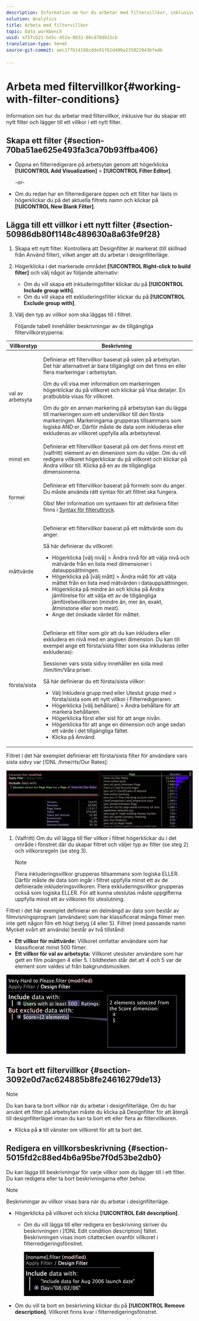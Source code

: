 ```yaml
---
description: Information om hur du arbetar med filtervillkor, inklusive hur du skapar ett nytt filter och lägger till ett villkor i ett nytt filter.
solution: Analytics
title: Arbeta med filtervillkor
topic: Data workbench
uuid: a75fcb21-be5c-452a-8632-86cd78db15cb
translation-type: tm+mt
source-git-commit: aec1f7b14198cdde91f61d490a235022943bfedb

---
```



# Arbeta med filtervillkor{#working-with-filter-conditions}

Information om hur du arbetar med filtervillkor, inklusive hur du skapar ett nytt filter och lägger till ett villkor i ett nytt filter.

## Skapa ett filter {#section-70ba51ae625e493fa3ca70b93ffba406}

* Öppna en filterredigerare på arbetsytan genom att högerklicka **[!UICONTROL Add Visualization]** > **[!UICONTROL Filter Editor]**.

   -or-

* Om du redan har en filterredigerare öppen och ett filter har lästs in högerklickar du på det aktuella filtrets namn och klickar på **[!UICONTROL New Blank Filter]**.

## Lägga till ett villkor i ett nytt filter {#section-50986db80f1148c489630a8a63fe9f28}

1. Skapa ett nytt filter. Kontrollera att Designfilter är markerat (till skillnad från Använd filter), vilket anger att du arbetar i designfilterläge.
1. Högerklicka i det markerade området **[!UICONTROL Right-click to build filter]** och välj något av följande alternativ:

   * Om du vill skapa ett inkluderingsfilter klickar du på **[!UICONTROL Include group with]**.
   * Om du vill skapa ett exkluderingsfilter klickar du på **[!UICONTROL Exclude group with]**.

1. Välj den typ av villkor som ska läggas till i filtret.

   Följande tabell innehåller beskrivningar av de tillgängliga filtervillkorstyperna:

<table id="table_3B35B57FF32349F09E91E8256FF1672A"> 
 <thead> 
  <tr> 
   <th colname="col1" class="entry"> Villkorstyp </th> 
   <th colname="col2" class="entry"> Beskrivning </th> 
  </tr>
 </thead>
 <tbody> 
  <tr> 
   <td colname="col1"> <p>val av arbetsyta </p> </td> 
   <td colname="col2"> <p>Definierar ett filtervillkor baserat på valen på arbetsytan. Det här alternativet är bara tillgängligt om det finns en eller flera markeringar i arbetsytan. </p> <p>Om du vill visa mer information om markeringen högerklickar du på villkoret och klickar på <span class="uicontrol"> Visa detaljer</span>. En pratbubbla visas för villkoret. </p> <p>Om du gör en annan markering på arbetsytan kan du lägga till markeringen som ett undervillkor till den första markeringen. Markeringarna grupperas tillsammans som logiska AND:er. Därför måste de data som inkluderas eller exkluderas av villkoret uppfylla alla arbetsyteval. </p> </td> 
  </tr> 
  <tr> 
   <td colname="col1"> <p>minst en </p> </td> 
   <td colname="col2">Definierar ett filtervillkor baserat på om det finns minst ett (valfritt) element av en dimension som du väljer. Om du vill redigera villkoret högerklickar du på villkoret och klickar på <span class="uicontrol"> Ändra</span> villkor till. Klicka på en av de tillgängliga dimensionerna. </td> 
  </tr> 
  <tr> 
   <td colname="col1"> <p>formel </p> </td> 
   <td colname="col2"> <p>Definierar ett filtervillkor baserat på formeln som du anger. Du måste använda rätt syntax för att filtret ska fungera. </p> <p> <p>Obs! Mer information om syntaxen för att definiera filter finns i <a href="../../../../home/c-get-started/c-qry-lang-syntx/c-syntx-fltr-exp.md#concept-72f2563f809747a2a3cff7ec72462a15"> Syntax för filteruttryck</a>. </p> </p> </td> 
  </tr> 
  <tr> 
   <td colname="col1"> <p>måttvärde </p> </td> 
   <td colname="col2"> <p>Definierar ett filtervillkor baserat på ett måttvärde som du anger. </p> <p>Så här definierar du villkoret: 
     <ul id="ul_B69D31258A36460E94535709239CD165"> 
      <li id="li_51317A681E654DD7A9D997DF9F2F22BA">Högerklicka <span class="uicontrol"> [välj nivå]</span> &gt; Ändra nivå <span class="uicontrol"></span> för att välja nivå och mätvärde från en lista med dimensioner i datauppsättningen. </li> 
      <li id="li_975E56C335824FDCB988344952DE2E9F">Högerklicka på <span class="uicontrol"> [välj mått]</span> &gt; Ändra mått <span class="uicontrol"></span> för att välja måttet från en lista med mätvärden i datauppsättningen. </li> 
      <li id="li_D00B3AF3D8DE472C9D0E9EABBBCAAF61">Högerklicka på mindre än och klicka på <span class="uicontrol"> Ändra jämförelse</span> för att välja ett av de tillgängliga jämförelsevillkoren (mindre än, mer än, exakt, åtminstone eller som mest). </li> 
      <li id="li_3334CE0A0950448590E5442AB243F46B">Ange det önskade värdet för måttet. </li> 
     </ul> </p> </td> 
  </tr> 
  <tr> 
   <td colname="col1"> <p>första/sista </p> </td> 
   <td colname="col2"> <p>Definierar ett filter som gör att du kan inkludera eller exkludera en nivå med en angiven dimension. Du kan till exempel ange ett första/sista filter som ska inkluderas (eller exkluderas): </p> <p>Sessioner vars sista sidvy innehåller en sida med <span class="filepath"> /tim/tim/Våra priser</span>. </p> <p>Så här definierar du ett första/sista villkor: 
     <ul id="ul_5AD916DA093844B8AC70127B1EB9BFC8"> 
      <li id="li_AB9FF22ADC8843A79856FED60B9478FA">Välj <span class="uicontrol"> Inkludera grupp med</span> eller <span class="uicontrol"> Uteslut grupp med</span> &gt; <span class="uicontrol"> första/sista</span> som ett nytt villkor i Filterredigeraren. </li> 
      <li id="li_92F536FCC2A74DDE97F66C6C45ACC3DC">Högerklicka <span class="uicontrol"> [välj behållare]</span> &gt; <span class="uicontrol"> Ändra behållare</span> för att markera behållaren. </li> 
      <li id="li_1E5DBE04ABC74D84B7C0EF6886CDB5DC">Högerklicka <span class="uicontrol"> först</span> eller <span class="uicontrol"> sist</span> för att ange nivån. </li> 
      <li id="li_8B73EBF5D06E4513B5F0376EB2805D1C">Högerklicka för att ange en dimension och ange sedan ett värde i det tillgängliga fältet. </li> 
      <li id="li_A9E02EF6C6004DDF9B00EB853B6E54EE">Klicka på <span class="uicontrol"> Använd</span>. </li> 
     </ul> </p> </td> 
  </tr> 
 </tbody> 
</table>

Filtret i det här exemplet definierar ett första/sista filter för användare vars sista sidvy var [!DNL /hme/rts/Our Rates]:

![](assets/client-fil2.png)

1. (Valfritt) Om du vill lägga till fler villkor i filtret högerklickar du i det område i fönstret där du skapar filtret och väljer typ av filter (se steg 2) och villkorsregeln (se steg 3).

   >[!NOTE]
   >
   >Flera inkluderingsvillkor grupperas tillsammans som logiska ELLER. Därför måste de data som ingår i filtret uppfylla minst ett av de definierade inkluderingsvillkoren. Flera exkluderingsvillkor grupperas också som logiska ELLER. För att kunna uteslutas måste uppgifterna uppfylla minst ett av villkoren för uteslutning.

Filtret i det här exemplet definierar en delmängd av data som består av filmvisningsprogram (användare) som har klassificerat många filmer men inte gett någon film ett högt betyg (4 eller 5). Filtret (med passande namn Mycket svårt att använda) består av två tillstånd:

* **Ett villkor för måttvärde:** Villkoret omfattar användare som har klassificerat minst 500 filmer.
* **Ett villkor för val av arbetsyta:** Villkoret utesluter användare som har gett en film poängen 4 eller 5. I bildtexten står det att 4 och 5 var de element som valdes ut från bakgrundsmusiken.

![](assets/vis_FilterEditor_ExampleMovies.png)

## Ta bort ett filtervillkor {#section-3092e0d7ac624885b8fe24616279de13}

>[!NOTE]
>
>Du kan bara ta bort villkor när du arbetar i designfilterläge. Om du har använt ett filter på arbetsytan måste du klicka på Designfilter för att återgå till designfilterläget innan du kan ta bort ett eller flera av filtervillkoren.

* Klicka på **x** till vänster om villkoret för att ta bort det.

## Redigera en villkorsbeskrivning {#section-5015fd2c88ed4b6a95be7f0d53be2db0}

Du kan lägga till beskrivningar för varje villkor som du lägger till i ett filter. Du kan redigera eller ta bort beskrivningarna efter behov.

>[!NOTE]
>
>Beskrivningar av villkor visas bara när du arbetar i designfilterläge.

* Högerklicka på villkoret och klicka **[!UICONTROL Edit description]**.

   * Om du vill lägga till eller redigera en beskrivning skriver du beskrivningen i [!DNL Edit condition description] fältet. Beskrivningen visas inom citattecken ovanför villkoret i filterredigeringsfönstret.

      ![](assets/vis_FilterEditor_ConditionDescription.png)

* Om du vill ta bort en beskrivning klickar du på **[!UICONTROL Remove description]**. Villkoret finns kvar i filterredigeringsfönstret.

